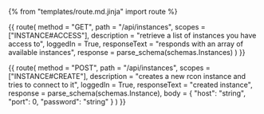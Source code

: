 {% from "templates/route.md.jinja" import route %}

{{ route(
  method = "GET",
  path = "/api/instances",
  scopes = ["INSTANCE#ACCESS"],
  description = "retrieve a list of instances you have access to",
  loggedIn = True,
  responseText = "responds with an array of available instances",
  response = parse_schema(schemas.Instances)
) }}

{{ route(
  method = "POST",
  path = "/api/instances",
  scopes = ["INSTANCE#CREATE"],
  description = "creates a new rcon instance and tries to connect to it",
  loggedIn = True,
  responseText = "created instance",
  response = parse_schema(schemas.Instance),
  body = {
    "host": "string",
    "port": 0,
    "password": "string"
  }
) }}
